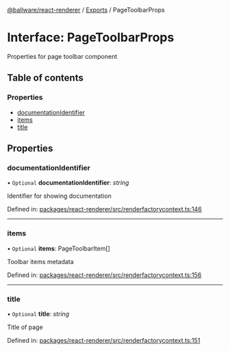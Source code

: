 [@ballware/react-renderer](../README.md) / [Exports](../modules.md) / PageToolbarProps

# Interface: PageToolbarProps

Properties for page toolbar component

## Table of contents

### Properties

- [documentationIdentifier](pagetoolbarprops.md#documentationidentifier)
- [items](pagetoolbarprops.md#items)
- [title](pagetoolbarprops.md#title)

## Properties

### documentationIdentifier

• `Optional` **documentationIdentifier**: *string*

Identifier for showing documentation

Defined in: [packages/react-renderer/src/renderfactorycontext.ts:146](https://github.com/ballware/ballware-client/blob/e25f4ba/packages/react-renderer/src/renderfactorycontext.ts#L146)

___

### items

• `Optional` **items**: PageToolbarItem[]

Toolbar items metadata

Defined in: [packages/react-renderer/src/renderfactorycontext.ts:156](https://github.com/ballware/ballware-client/blob/e25f4ba/packages/react-renderer/src/renderfactorycontext.ts#L156)

___

### title

• `Optional` **title**: *string*

Title of page

Defined in: [packages/react-renderer/src/renderfactorycontext.ts:151](https://github.com/ballware/ballware-client/blob/e25f4ba/packages/react-renderer/src/renderfactorycontext.ts#L151)
